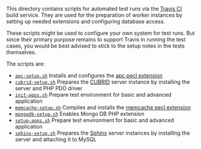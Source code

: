 This directory contains scripts for automated test runs via the [Travis CI](http://travis-ci.org) build service. They are used for the preparation of worker instances by setting up needed extensions and configuring database access.

These scripts might be used to configure your own system for test runs. But since their primary purpose remains to support Travis in running the test cases, you would be best advised to stick to the setup notes in the tests themselves.

The scripts are:

 - [`apc-setup.sh`](apc-setup.sh)
   Installs and configures the [apc pecl extension](http://pecl.php.net/package/apc)
 - [`cubrid-setup.sh`](cubrid-setup.sh)
   Prepares the [CUBRID](http://www.cubrid.org/) server instance by installing the server and PHP PDO driver
 - [`init-apps.sh`](init-apps.sh)
   Prepare test environment for basic and advanced application
 - [`memcache-setup.sh`](memcache-setup.sh)
   Compiles and installs the [memcache pecl extension](http://pecl.php.net/package/memcache)
 - [`mongodb-setup.sh`](mongodb-setup.sh)
   Enables Mongo DB PHP extension
 - [`setup-apps.sh`](setup-apps.sh)
   Prepare test environment for basic and advanced application
 - [`sphinx-setup.sh`](sphinx-setup.sh)
   Prepares the [Sphinx](http://sphinxsearch.com/) server instances by installing the server and attaching it to MySQL